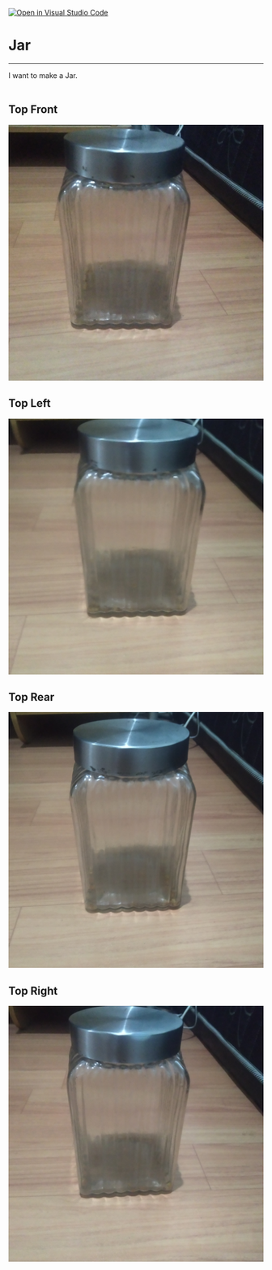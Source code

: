 [![Open in Visual Studio Code](https://classroom.github.com/assets/open-in-vscode-f059dc9a6f8d3a56e377f745f24479a46679e63a5d9fe6f495e02850cd0d8118.svg)](https://classroom.github.com/online_ide?assignment_repo_id=5691073&assignment_repo_type=AssignmentRepo)
# Jar
---
I want to make a Jar.<br><br>
## Top Front
![jar1](Image/1.jpg)
## Top Left
![jar2](Image/2.jpg)
## Top Rear
![jar3](Image/3.jpg)
## Top Right
![jar4](Image/4.jpg)
